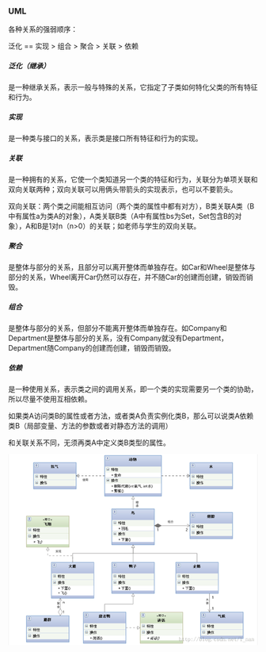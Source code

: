 ### UML 

各种关系的强弱顺序：

泛化 == 实现 > 组合 > 聚合 > 关联 > 依赖

##### 泛化（继承）

是一种继承关系，表示一般与特殊的关系，它指定了子类如何特化父类的所有特征和行为。

##### 实现

是一种类与接口的关系，表示类是接口所有特征和行为的实现。

##### 关联

是一种拥有的关系，它使一个类知道另一个类的特征和行为，关联分为单项关联和双向关联两种；双向关联可以用俩头带箭头的实现表示，也可以不要箭头。

双向关联：两个类之间能相互访问（两个类的属性中都有对方），B类关联A类（B中有属性a为类A的对象），A类关联B类（A中有属性bs为Set，Set包含B的对象），A和B是1对n（n>0）的关联；如老师与学生的双向关联。

##### 聚合

是整体与部分的关系，且部分可以离开整体而单独存在。如Car和Wheel是整体与部分的关系，Wheel离开Car仍然可以存在，并不随Car的创建而创建，销毁而销毁。

##### 组合

是整体与部分的关系，但部分不能离开整体而单独存在。如Company和Department是整体与部分的关系，没有Company就没有Department，Department随Company的创建而创建，销毁而销毁。

##### 依赖

是一种使用关系，表示类之间的调用关系，即一个类的实现需要另一个类的协助，所以尽量不使用互相依赖。

如果类A访问类B的属性或者方法，或者类A负责实例化类B，那么可以说类A依赖类B（局部变量、方法的参数或者对静态方法的调用）

和关联关系不同，无须再类A中定义类B类型的属性。

![](./png/UML.png)